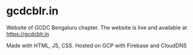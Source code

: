 # gcdcblr.in
Website of GCDC Bengaluru chapter. The website is live and available at https://gcdcblr.in

Made with HTML, JS, CSS. Hosted on GCP with Firebase and CloudDNS
